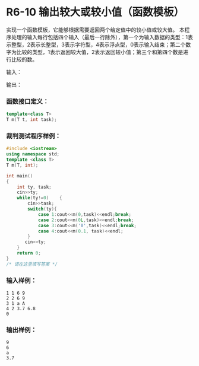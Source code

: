 # R6-10 输出较大或较小值（函数模板）

实现一个函数模板，它能够根据需要返回两个给定值中的较小值或较大值。
本程序处理的输入每行包括四个输入（最后一行除外），第一个为输入数据的类型：1表示整型，2表示长整型，3表示字符型，4表示浮点型，0表示输入结束；第二个数字为比较的类型，1表示返回较大值，2表示返回较小值；第三个和第四个数是进行比较的数。

输入：



输出：




### 函数接口定义：
```c++
template<class T>
T m(T t, int task);
```



### 裁判测试程序样例：
```c++
#include <iostream>
using namespace std;
template <class T>
T m(T, int);

int main()
{
    int ty, task;
    cin>>ty;
    while(ty!=0)	{
        cin>>task;
        switch(ty){
            case 1:cout<<m(0,task)<<endl;break;
            case 2:cout<<m(0L,task)<<endl;break;
            case 3:cout<<m('0',task)<<endl;break;
            case 4:cout<<m(0.1, task)<<endl;
        }
       cin>>ty;
    }
    return 0;
}
/* 请在这里填写答案 */
```

### 输入样例：
```in
1 1 6 9
2 2 6 9
3 1 a A
4 2 3.7 6.8
0
```

### 输出样例：
```out
9
6
a
3.7
```
